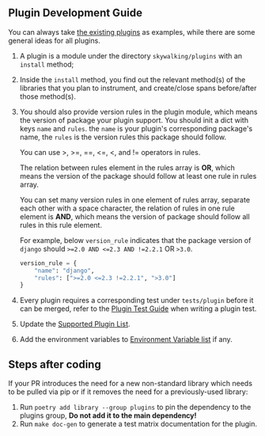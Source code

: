 ## Plugin Development Guide

You can always take [the existing plugins](../setup/Plugins.md) as examples, while there are some general ideas for all plugins.
1. A plugin is a module under the directory `skywalking/plugins` with an `install` method; 
2. Inside the `install` method, you find out the relevant method(s) of the libraries that you plan to instrument, and create/close spans before/after those method(s).
3. You should also provide version rules in the plugin module, which means the version of package your plugin support. You should init a dict with keys `name` and `rules`. the `name` is your plugin's corresponding package's name, the `rules` is the version rules this package should follow.
   
   You can use >, >=, ==, <=, <, and != operators in rules. 
   
   The relation between rules element in the rules array is **OR**, which means the version of the package should follow at least one rule in rules array.
   
   You can set many version rules in one element of rules array, separate each other with a space character, the relation of rules in one rule element is **AND**, which means the version of package should follow all rules in this rule element.
   
   For example, below `version_rule` indicates that the package version of `django` should `>=2.0 AND <=2.3 AND !=2.2.1` OR `>3.0`.
   ```python
   version_rule = {
       "name": "django",
       "rules": [">=2.0 <=2.3 !=2.2.1", ">3.0"]
   }
   ```
4. Every plugin requires a corresponding test under `tests/plugin` before it can be merged, refer to the [Plugin Test Guide](How-to-test-plugin.md) when writing a plugin test.
5. Update the [Supported Plugin List](../setup/Plugins.md).
6. Add the environment variables to [Environment Variable list](../setup/Configuration.md) if any.

## Steps after coding

If your PR introduces the need for a new non-standard library which needs to be pulled via pip or if it removes the need for a previously-used library:
1. Run `poetry add library --group plugins` to pin the dependency to the plugins group, **Do not add it to the main dependency!**
2. Run `make doc-gen` to generate a test matrix documentation for the plugin.